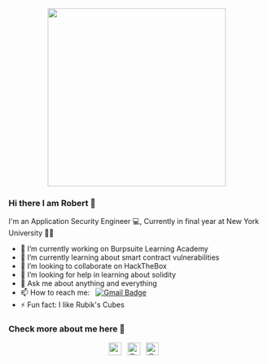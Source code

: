 <p align="Center" ><img src="https://camo.githubusercontent.com/3b7c592ede97b6138ffd4b1cc1541c2f3b11fd39/687474703a2f2f33312e6d656469612e74756d626c722e636f6d2f31376665613932306666333665663466356238373764353231366137616164392f74756d626c725f6d6f39786a65387a5a34317163626975666f315f313238302e676966" height="350px" width ="350px"></p>

### Hi there I am Robert 👋

I'm an Application Security Engineer 💻, Currently in final year  at New York University 👨‍🎓

- 🔭 I’m currently working on Burpsuite Learning Academy
- 🌱 I’m currently learning about smart contract vulnerabilities
- 👯 I’m looking to collaborate on HackTheBox
- 🤔 I’m looking for help in learning about solidity
- 💬 Ask me about anything and everything 
- 📫 How to reach me: &nbsp;&nbsp;[![Gmail Badge](https://img.shields.io/badge/-Gmail-c14438?style=flat-square&logo=Gmail&logoColor=white&link=mailto:rcimarelli.com)](mailto:rc4544@nyu.edu)
- ⚡ Fun fact: I like Rubik's Cubes


### Check more about me here 🌟 

<p align="center">
<a href="https://www.linkedin.com/in/robertcimarelli/" target="_blank"><img align="center" src="https://cdn.jsdelivr.net/npm/simple-icons@3.1.0/icons/linkedin.svg" alt="rangelo313" height="25" width="25" /></a>&nbsp;&nbsp;
<a href="https://twitter.com/rangelo313" target="_blank"><img align="center" src="https://cdn.jsdelivr.net/npm/simple-icons@3.0.1/icons/twitter.svg" alt="@_rangelo313" height="25" width="25" /></a>&nbsp;&nbsp;
<a href="https://www.rcimarelli.com" target="_blank"><img align="center" src="https://cdn.jsdelivr.net/npm/simple-icons@3.0.1/icons/dev-dot-to.svg" alt="@raghavbyte" height="25" width="25" /></a> &nbsp;&nbsp;
</p>
